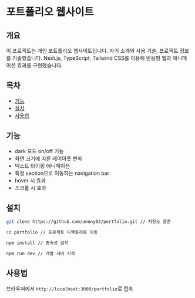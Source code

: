 # 포트폴리오 웹사이트

## 개요

이 프로젝트는 개인 포트폴리오 웹사이트입니다. 자기 소개와 사용 기술, 프로젝트 정보를 기술했습니다. Next.js, TypeScript, Tailwind CSS를 이용해 반응형 웹과 애니메이션 효과를 구현했습니다.

## 목차

- [기능](#기능)
- [설치](#설치)
- [사용법](#사용법)

## 기능

- dark 모드 on/off 기능
- 화면 크기에 따른 레이아웃 변화
- 텍스트 타이핑 애니메이션
- 특정 section으로 이동하는 navigation bar
- hover 시 효과
- 스크롤 시 효과

## 설치

```bash
git clone https://github.com/anony02/portfolio.git // 저장소 클론

cd portfolio // 프로젝트 디렉토리로 이동

npm install // 종속성 설치

npm run dev // 개발 서버 시작
```

## 사용법

브라우저에서 `http://localhost:3000/portfolio`로 접속
